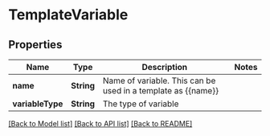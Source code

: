# TemplateVariable

## Properties
Name | Type | Description | Notes
------------ | ------------- | ------------- | -------------
**name** | **String** | Name of variable. This can be used in a template as {{name}} | 
**variableType** | **String** | The type of variable | 

[[Back to Model list]](../README#documentation-for-models) [[Back to API list]](../README#documentation-for-api-endpoints) [[Back to README]](../README)


